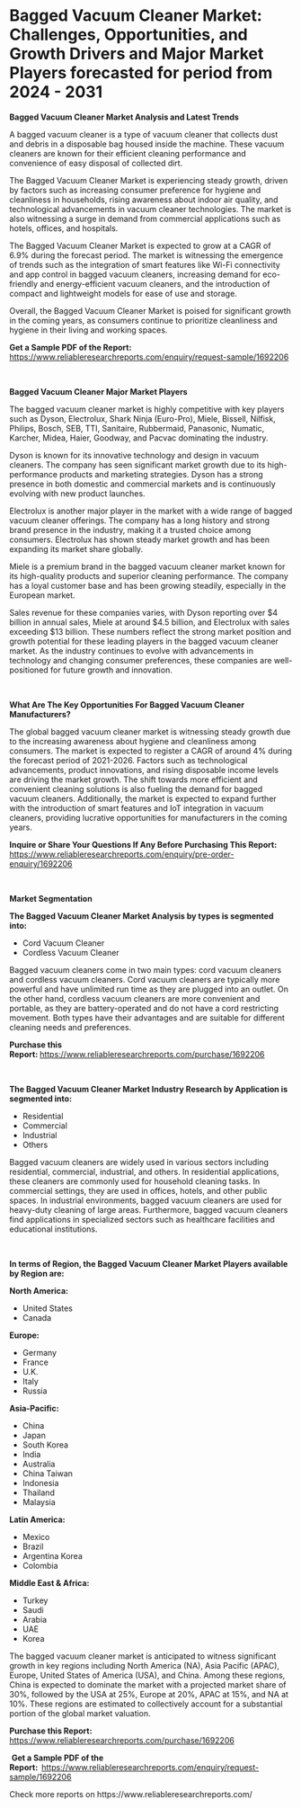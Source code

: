 <p><h1>Bagged Vacuum Cleaner Market: Challenges, Opportunities, and Growth Drivers and Major Market Players forecasted for period from 2024 - 2031</h1></p><p><strong>Bagged Vacuum Cleaner Market Analysis and Latest Trends</strong></p>
<p><p>A bagged vacuum cleaner is a type of vacuum cleaner that collects dust and debris in a disposable bag housed inside the machine. These vacuum cleaners are known for their efficient cleaning performance and convenience of easy disposal of collected dirt.</p><p>The Bagged Vacuum Cleaner Market is experiencing steady growth, driven by factors such as increasing consumer preference for hygiene and cleanliness in households, rising awareness about indoor air quality, and technological advancements in vacuum cleaner technologies. The market is also witnessing a surge in demand from commercial applications such as hotels, offices, and hospitals.</p><p>The Bagged Vacuum Cleaner Market is expected to grow at a CAGR of 6.9% during the forecast period. The market is witnessing the emergence of trends such as the integration of smart features like Wi-Fi connectivity and app control in bagged vacuum cleaners, increasing demand for eco-friendly and energy-efficient vacuum cleaners, and the introduction of compact and lightweight models for ease of use and storage.</p><p>Overall, the Bagged Vacuum Cleaner Market is poised for significant growth in the coming years, as consumers continue to prioritize cleanliness and hygiene in their living and working spaces.</p></p>
<p><strong>Get a Sample PDF of the Report:&nbsp;</strong> <a href="https://www.reliableresearchreports.com/enquiry/request-sample/1692206">https://www.reliableresearchreports.com/enquiry/request-sample/1692206</a></p>
<p>&nbsp;</p>
<p><strong>Bagged Vacuum Cleaner Major Market Players</strong></p>
<p><p>The bagged vacuum cleaner market is highly competitive with key players such as Dyson, Electrolux, Shark Ninja (Euro-Pro), Miele, Bissell, Nilfisk, Philips, Bosch, SEB, TTI, Sanitaire, Rubbermaid, Panasonic, Numatic, Karcher, Midea, Haier, Goodway, and Pacvac dominating the industry.</p><p>Dyson is known for its innovative technology and design in vacuum cleaners. The company has seen significant market growth due to its high-performance products and marketing strategies. Dyson has a strong presence in both domestic and commercial markets and is continuously evolving with new product launches.</p><p>Electrolux is another major player in the market with a wide range of bagged vacuum cleaner offerings. The company has a long history and strong brand presence in the industry, making it a trusted choice among consumers. Electrolux has shown steady market growth and has been expanding its market share globally.</p><p>Miele is a premium brand in the bagged vacuum cleaner market known for its high-quality products and superior cleaning performance. The company has a loyal customer base and has been growing steadily, especially in the European market.</p><p>Sales revenue for these companies varies, with Dyson reporting over $4 billion in annual sales, Miele at around $4.5 billion, and Electrolux with sales exceeding $13 billion. These numbers reflect the strong market position and growth potential for these leading players in the bagged vacuum cleaner market. As the industry continues to evolve with advancements in technology and changing consumer preferences, these companies are well-positioned for future growth and innovation.</p></p>
<p>&nbsp;</p>
<p><strong>What Are The Key Opportunities For Bagged Vacuum Cleaner Manufacturers?</strong></p>
<p><p>The global bagged vacuum cleaner market is witnessing steady growth due to the increasing awareness about hygiene and cleanliness among consumers. The market is expected to register a CAGR of around 4% during the forecast period of 2021-2026. Factors such as technological advancements, product innovations, and rising disposable income levels are driving the market growth. The shift towards more efficient and convenient cleaning solutions is also fueling the demand for bagged vacuum cleaners. Additionally, the market is expected to expand further with the introduction of smart features and IoT integration in vacuum cleaners, providing lucrative opportunities for manufacturers in the coming years.</p></p>
<p><strong>Inquire or Share Your Questions If Any Before Purchasing This Report:</strong> <a href="https://www.reliableresearchreports.com/enquiry/pre-order-enquiry/1692206">https://www.reliableresearchreports.com/enquiry/pre-order-enquiry/1692206</a></p>
<p>&nbsp;</p>
<p><strong>Market Segmentation</strong></p>
<p><strong>The Bagged Vacuum Cleaner Market Analysis by types is segmented into:</strong></p>
<p><ul><li>Cord Vacuum Cleaner</li><li>Cordless Vacuum Cleaner</li></ul></p>
<p><p>Bagged vacuum cleaners come in two main types: cord vacuum cleaners and cordless vacuum cleaners. Cord vacuum cleaners are typically more powerful and have unlimited run time as they are plugged into an outlet. On the other hand, cordless vacuum cleaners are more convenient and portable, as they are battery-operated and do not have a cord restricting movement. Both types have their advantages and are suitable for different cleaning needs and preferences.</p></p>
<p><strong>Purchase this Report:&nbsp;</strong><a href="https://www.reliableresearchreports.com/purchase/1692206">https://www.reliableresearchreports.com/purchase/1692206</a></p>
<p>&nbsp;</p>
<p><strong>The Bagged Vacuum Cleaner Market Industry Research by Application is segmented into:</strong></p>
<p><ul><li>Residential</li><li>Commercial</li><li>Industrial</li><li>Others</li></ul></p>
<p><p>Bagged vacuum cleaners are widely used in various sectors including residential, commercial, industrial, and others. In residential applications, these cleaners are commonly used for household cleaning tasks. In commercial settings, they are used in offices, hotels, and other public spaces. In industrial environments, bagged vacuum cleaners are used for heavy-duty cleaning of large areas. Furthermore, bagged vacuum cleaners find applications in specialized sectors such as healthcare facilities and educational institutions.</p></p>
<p>&nbsp;</p>
<p><strong>In terms of Region, the Bagged Vacuum Cleaner Market Players available by Region are:</strong></p>
<p>
    <p> <strong> North America: </strong>
        <ul>
            <li>United States</li>
            <li>Canada</li>
        </ul>
        </p> 
    <p> <strong> Europe: </strong>
        <ul>
            <li>Germany</li>
            <li>France</li>
            <li>U.K.</li>
            <li>Italy</li>
            <li>Russia</li>
        </ul>
        </p> 
    <p> <strong> Asia-Pacific: </strong>
        <ul>
            <li>China</li>
            <li>Japan</li>
            <li>South Korea</li>
            <li>India</li>
            <li>Australia</li>
            <li>China Taiwan</li>
            <li>Indonesia</li>
            <li>Thailand</li>
            <li>Malaysia</li>
        </ul>
        </p> 
    <p> <strong> Latin America: </strong>
        <ul>
            <li>Mexico</li>
            <li>Brazil</li>
            <li>Argentina Korea</li>
            <li>Colombia</li>
        </ul>
        </p> 
    <p> <strong> Middle East & Africa: </strong>
        <ul>
            <li>Turkey</li>
            <li>Saudi</li>
            <li>Arabia</li>
            <li>UAE</li>
            <li>Korea</li>
        </ul>
    </p>
    </p>
<p><p>The bagged vacuum cleaner market is anticipated to witness significant growth in key regions including North America (NA), Asia Pacific (APAC), Europe, United States of America (USA), and China. Among these regions, China is expected to dominate the market with a projected market share of 30%, followed by the USA at 25%, Europe at 20%, APAC at 15%, and NA at 10%. These regions are estimated to collectively account for a substantial portion of the global market valuation.</p></p>
<p><strong>Purchase this Report: </strong><a href="https://www.reliableresearchreports.com/purchase/1692206">https://www.reliableresearchreports.com/purchase/1692206</a></p>
<p>&nbsp;<strong>Get a Sample PDF of the Report:&nbsp;&nbsp;</strong><a href="https://www.reliableresearchreports.com/enquiry/request-sample/1692206">https://www.reliableresearchreports.com/enquiry/request-sample/1692206</a></p>
<p><strong></strong></p>
<p>Check more reports on https://www.reliableresearchreports.com/</p>